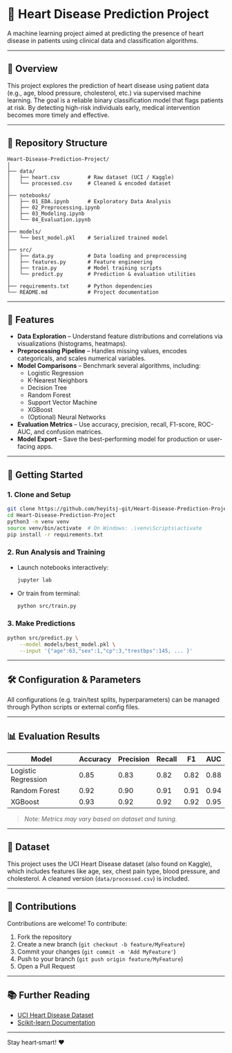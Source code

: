 # 💓 Heart Disease Prediction Project

A machine learning project aimed at predicting the presence of heart disease in patients using clinical data and classification algorithms.

---

## 🧠 Overview

This project explores the prediction of heart disease using patient data (e.g., age, blood pressure, cholesterol, etc.) via supervised machine learning. The goal is a reliable binary classification model that flags patients at risk. By detecting high-risk individuals early, medical intervention becomes more timely and effective.

---

## 📁 Repository Structure

```
Heart‑Disease‑Prediction‑Project/
│
├── data/
│   ├── heart.csv         # Raw dataset (UCI / Kaggle)
│   └── processed.csv     # Cleaned & encoded dataset
│
├── notebooks/
│   ├── 01_EDA.ipynb      # Exploratory Data Analysis
│   ├── 02_Preprocessing.ipynb
│   ├── 03_Modeling.ipynb
│   └── 04_Evaluation.ipynb
│
├── models/
│   └── best_model.pkl    # Serialized trained model
│
├── src/
│   ├── data.py           # Data loading and preprocessing
│   ├── features.py       # Feature engineering
│   ├── train.py          # Model training scripts
│   └── predict.py        # Prediction & evaluation utilities
│
├── requirements.txt      # Python dependencies
└── README.md             # Project documentation
```

---

## 🚀 Features

- **Data Exploration** – Understand feature distributions and correlations via visualizations (histograms, heatmaps).
- **Preprocessing Pipeline** – Handles missing values, encodes categoricals, and scales numerical variables.
- **Model Comparisons** – Benchmark several algorithms, including:
  - Logistic Regression
  - K-Nearest Neighbors
  - Decision Tree
  - Random Forest
  - Support Vector Machine
  - XGBoost
  - (Optional) Neural Networks
- **Evaluation Metrics** – Use accuracy, precision, recall, F1-score, ROC-AUC, and confusion matrices.
- **Model Export** – Save the best-performing model for production or user-facing apps.

---

## 🧩 Getting Started

### 1. Clone and Setup

```bash
git clone https://github.com/heyitsj-git/Heart-Disease-Prediction-Project.git
cd Heart-Disease-Prediction-Project
python3 -m venv venv
source venv/bin/activate  # On Windows: .\venv\Scripts\activate
pip install -r requirements.txt
```

### 2. Run Analysis and Training

- Launch notebooks interactively:
  ```bash
  jupyter lab
  ```
- Or train from terminal:
  ```bash
  python src/train.py
  ```

### 3. Make Predictions

```bash
python src/predict.py \
    --model models/best_model.pkl \
    --input '{"age":63,"sex":1,"cp":3,"trestbps":145, ... }'
```

---

## 🛠️ Configuration & Parameters

All configurations (e.g. train/test splits, hyperparameters) can be managed through Python scripts or external config files.

---

## 📊 Evaluation Results

| Model               | Accuracy | Precision | Recall | F1   | AUC  |
|---------------------|----------|-----------|--------|------|------|
| Logistic Regression | 0.85     | 0.83      | 0.82   | 0.82 | 0.88 |
| Random Forest       | 0.92     | 0.90      | 0.91   | 0.91 | 0.94 |
| XGBoost             | 0.93     | 0.92      | 0.92   | 0.92 | 0.95 |

> *Note: Metrics may vary based on dataset and tuning.*

---

## 🧾 Dataset

This project uses the UCI Heart Disease dataset (also found on Kaggle), which includes features like age, sex, chest pain type, blood pressure, and cholesterol. A cleaned version (`data/processed.csv`) is included.

---

## 🤝 Contributions

Contributions are welcome! To contribute:

1. Fork the repository  
2. Create a new branch (`git checkout -b feature/MyFeature`)  
3. Commit your changes (`git commit -m 'Add MyFeature'`)  
4. Push to your branch (`git push origin feature/MyFeature`)  
5. Open a Pull Request

---

## 📚 Further Reading

- [UCI Heart Disease Dataset](https://archive.ics.uci.edu/ml/datasets/heart+disease)
- [Scikit-learn Documentation](https://scikit-learn.org/)

---

Stay heart‑smart! ❤️
